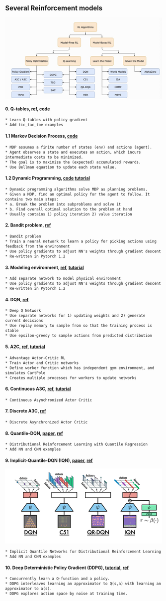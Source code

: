 ## Several Reinforcement models
![rl_methods](/pics/rl.png)
#### 0. Q-tables, [ref](https://github.com/awjuliani/DeepRL-Agents/blob/master/Q-Table.ipynb), [code](https://github.com/ShangtongZhang/reinforcement-learning-an-introduction/blob/master/chapter01/tic_tac_toe.py)
    * Learn Q-tables with policy gradient
    * Add tic_tac_toe examples
 
#### 1.1 Markov Decision Process, [code](https://github.com/ShangtongZhang/reinforcement-learning-an-introduction/blob/master/chapter03/grid_world.py)
    * MDP assumes a finite number of states (env) and actions (agent). 
    * Agent observes a state and executes an action, which incurs intermediate costs to be minimized.
    * The goal is to maximize the (expected) accumulated rewards.
    * Use Bellman equation to update each state value.
    
#### 1.2 Dynamic Programming, [code](https://github.com/ShangtongZhang/reinforcement-learning-an-introduction/tree/master/chapter04) [tutorial](https://www.analyticsvidhya.com/blog/2018/09/reinforcement-learning-model-based-planning-dynamic-programming/)    
    * Dynamic programming algorithms solve MDP as planning problems. 
    * Given a MDP, find an optimal policy for the agent to follow. It contains two main steps:
    * a. Break the problem into subproblems and solve it
    * b. Find overall optimal solution to the problem at hand
    * Usually contains 1) policy iteration 2) value iteration
 
#### 2. Bandit problem, [ref](https://github.com/awjuliani/DeepRL-Agents/blob/master/Contextual-Policy.ipynb)
    * Bandit problem
    * Train a neural network to learn a policy for picking actions using feedback from the environment
    * Use policy gradients to adjust NN's weights through gradient descent
    * Re-written in Pytorch 1.2

#### 3. Modeling environment, [ref](https://github.com/awjuliani/DeepRL-Agents/blob/master/Model-Network.ipynb), [tutorial](https://medium.com/@awjuliani/simple-reinforcement-learning-with-tensorflow-part-3-model-based-rl-9a6fe0cce99)
    * Add separate network to model physical environment
    * Use policy gradients to adjust NN's weights through gradient descent
    * Re-written in Pytorch 1.2
    
#### 4. DQN, [ref](https://github.com/seungeunrho/minimalRL/blob/master/a2c.py)
    * Deep Q Network
    * Use separate networks for 1) updating weights and 2) generate current decisions
    * Use replay memory to sample from so that the training process is stable
    * Use epsilon-greedy to sample actions from predicted distribution

#### 5. A2C, [ref](https://github.com/MorvanZhou/PyTorch-Tutorial/blob/master/tutorial-contents/405_DQN_Reinforcement_learning.py), [tutorial](https://www.freecodecamp.org/news/an-intro-to-advantage-actor-critic-methods-lets-play-sonic-the-hedgehog-86d6240171d/)
    * Advantage Actor-Critic RL
    * Train Actor and Critic networks
    * Define worker function which has independent gym environment, and simulates CartPole
    * Creates multiple processes for workers to update networks
    
#### 6. Continuous A3C, [ref](https://github.com/MorvanZhou/pytorch-A3C/blob/master/continuous_A3C.py), [tutorial](https://medium.com/emergent-future/simple-reinforcement-learning-with-tensorflow-part-8-asynchronous-actor-critic-agents-a3c-c88f72a5e9f2)
    * Continuous Asynchronized Actor Critic

#### 7. Discrete A3C, [ref](https://github.com/MorvanZhou/pytorch-A3C/blob/master/discrete_A3C.py)
    * Discrete Asynchronized Actor Critic
    
#### 8. Quantile-DQN, [paper](https://arxiv.org/pdf/1710.10044.pdf), [ref](https://github.com/senya-ashukha/quantile-regression-dqn-pytorch)
    * Distributional Reinforcement Learning with Quantile Regression
    * Add NN and CNN examples
    
#### 9. Implicit-Quantile-DQN (IQN), [paper](https://arxiv.org/pdf/1806.06923.pdf), [ref](https://github.com/sjYoondeltar/myRL_example)
  ![Network](/pics/iqn.png)
  
    * Implicit Quantile Networks for Distributional Reinforcement Learning
    * Add NN and CNN examples
    
#### 10. Deep Deterministic Policy Gradient (DDPG), [tutorial](https://spinningup.openai.com/en/latest/algorithms/ddpg.html), [ref](https://github.com/seungeunrho/minimalRL/blob/master/ddpg.py)  
    * Concurrently learn a Q-function and a policy. 
    * DDPG interleaves learning an approximator to Q(s,a) with learning an approximator to a(s).
    * DDPG explores action space by noise at training time.